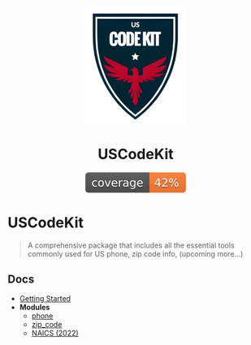 <p align="center">
  <img src="./docs/logo.png" alt="USCodeKit_logo" width="200"/>
</p>

<h1 align="center">USCodeKit</h1>

<p align="center">
  <img src="./docs/coverage.svg" alt="Coverage"/>
</p>

# USCodeKit

> A comprehensive package that includes all the essential tools commonly used for US phone, zip code info, (upcoming more...)

## Docs
- [Getting Started](./docs/README.md)
- **Modules**
  - [phone](./docs/phone/README.md)
  - [zip_code](./docs/zip_code/README.md)
  - [NAICS (2022)](./docs//naics/README.md)

